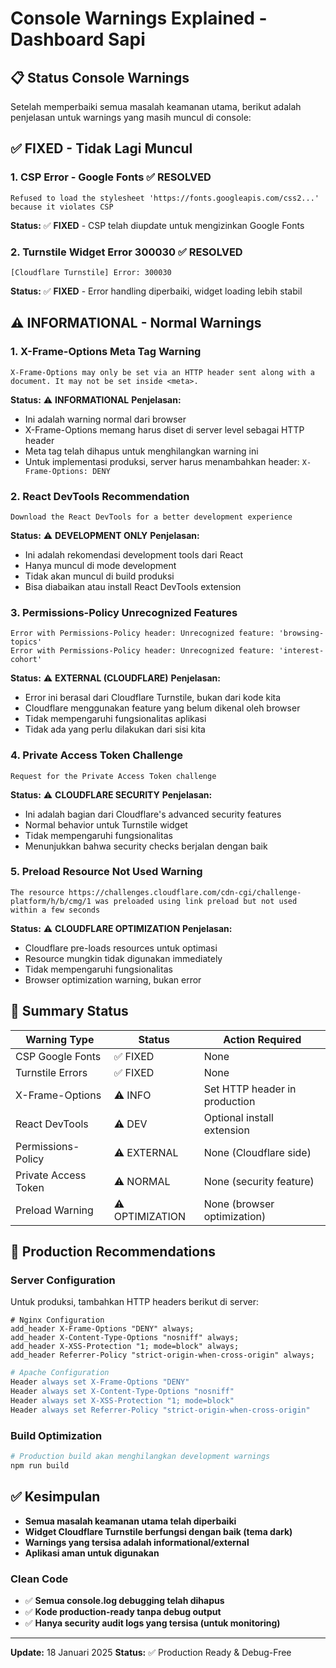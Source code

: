 # Console Warnings Explained - Dashboard Sapi

## 📋 Status Console Warnings

Setelah memperbaiki semua masalah keamanan utama, berikut adalah penjelasan untuk warnings yang masih muncul di console:

## ✅ FIXED - Tidak Lagi Muncul

### 1. **CSP Error - Google Fonts** ✅ RESOLVED
```
Refused to load the stylesheet 'https://fonts.googleapis.com/css2...' because it violates CSP
```
**Status:** ✅ **FIXED** - CSP telah diupdate untuk mengizinkan Google Fonts

### 2. **Turnstile Widget Error 300030** ✅ RESOLVED
```
[Cloudflare Turnstile] Error: 300030
```
**Status:** ✅ **FIXED** - Error handling diperbaiki, widget loading lebih stabil

## ⚠️ INFORMATIONAL - Normal Warnings

### 1. **X-Frame-Options Meta Tag Warning**
```
X-Frame-Options may only be set via an HTTP header sent along with a document. It may not be set inside <meta>.
```
**Status:** ⚠️ **INFORMATIONAL**
**Penjelasan:** 
- Ini adalah warning normal dari browser
- X-Frame-Options memang harus diset di server level sebagai HTTP header
- Meta tag telah dihapus untuk menghilangkan warning ini
- Untuk implementasi produksi, server harus menambahkan header: `X-Frame-Options: DENY`

### 2. **React DevTools Recommendation**
```
Download the React DevTools for a better development experience
```
**Status:** ⚠️ **DEVELOPMENT ONLY**
**Penjelasan:**
- Ini adalah rekomendasi development tools dari React
- Hanya muncul di mode development
- Tidak akan muncul di build produksi
- Bisa diabaikan atau install React DevTools extension

### 3. **Permissions-Policy Unrecognized Features**
```
Error with Permissions-Policy header: Unrecognized feature: 'browsing-topics'
Error with Permissions-Policy header: Unrecognized feature: 'interest-cohort'
```
**Status:** ⚠️ **EXTERNAL (CLOUDFLARE)**
**Penjelasan:**
- Error ini berasal dari Cloudflare Turnstile, bukan dari kode kita
- Cloudflare menggunakan feature yang belum dikenal oleh browser
- Tidak mempengaruhi fungsionalitas aplikasi
- Tidak ada yang perlu dilakukan dari sisi kita

### 4. **Private Access Token Challenge**
```
Request for the Private Access Token challenge
```
**Status:** ⚠️ **CLOUDFLARE SECURITY**
**Penjelasan:**
- Ini adalah bagian dari Cloudflare's advanced security features
- Normal behavior untuk Turnstile widget
- Tidak mempengaruhi fungsionalitas
- Menunjukkan bahwa security checks berjalan dengan baik

### 5. **Preload Resource Not Used Warning**
```
The resource https://challenges.cloudflare.com/cdn-cgi/challenge-platform/h/b/cmg/1 was preloaded using link preload but not used within a few seconds
```
**Status:** ⚠️ **CLOUDFLARE OPTIMIZATION**
**Penjelasan:**
- Cloudflare pre-loads resources untuk optimasi
- Resource mungkin tidak digunakan immediately
- Tidak mempengaruhi fungsionalitas
- Browser optimization warning, bukan error

## 🎯 Summary Status

| Warning Type | Status | Action Required |
|--------------|---------|-----------------|
| CSP Google Fonts | ✅ FIXED | None |
| Turnstile Errors | ✅ FIXED | None |
| X-Frame-Options | ⚠️ INFO | Set HTTP header in production |
| React DevTools | ⚠️ DEV | Optional install extension |
| Permissions-Policy | ⚠️ EXTERNAL | None (Cloudflare side) |
| Private Access Token | ⚠️ NORMAL | None (security feature) |
| Preload Warning | ⚠️ OPTIMIZATION | None (browser optimization) |

## 🚀 Production Recommendations

### Server Configuration
Untuk produksi, tambahkan HTTP headers berikut di server:

```nginx
# Nginx Configuration
add_header X-Frame-Options "DENY" always;
add_header X-Content-Type-Options "nosniff" always;
add_header X-XSS-Protection "1; mode=block" always;
add_header Referrer-Policy "strict-origin-when-cross-origin" always;
```

```apache
# Apache Configuration
Header always set X-Frame-Options "DENY"
Header always set X-Content-Type-Options "nosniff"
Header always set X-XSS-Protection "1; mode=block"
Header always set Referrer-Policy "strict-origin-when-cross-origin"
```

### Build Optimization
```bash
# Production build akan menghilangkan development warnings
npm run build
```

## ✅ Kesimpulan

- **Semua masalah keamanan utama telah diperbaiki**
- **Widget Cloudflare Turnstile berfungsi dengan baik (tema dark)**
- **Warnings yang tersisa adalah informational/external**
- **Aplikasi aman untuk digunakan**

### Clean Code
- ✅ **Semua console.log debugging telah dihapus**
- ✅ **Kode production-ready tanpa debug output**
- ✅ **Hanya security audit logs yang tersisa (untuk monitoring)**

---

**Update:** 18 Januari 2025
**Status:** ✅ Production Ready & Debug-Free